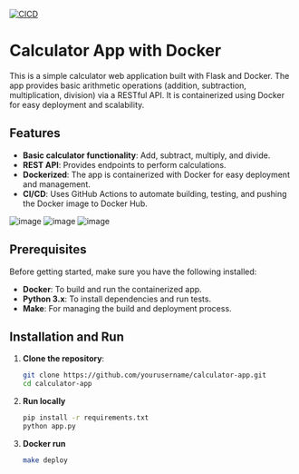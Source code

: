 [![CICD](https://github.com/nogibjj/arko_dockerized_app/actions/workflows/CICD.yml/badge.svg)](https://github.com/nogibjj/arko_dockerized_app/actions/workflows/CICD.yml)
# Calculator App with Docker

This is a simple calculator web application built with Flask and Docker. The app provides basic arithmetic operations (addition, subtraction, multiplication, division) via a RESTful API. It is containerized using Docker for easy deployment and scalability.

## Features

- **Basic calculator functionality**: Add, subtract, multiply, and divide.
- **REST API**: Provides endpoints to perform calculations.
- **Dockerized**: The app is containerized with Docker for easy deployment and management.
- **CI/CD**: Uses GitHub Actions to automate building, testing, and pushing the Docker image to Docker Hub.

![image](https://github.com/user-attachments/assets/953778af-18e1-40a6-9e20-a1aefa031ea0)
![image](https://github.com/user-attachments/assets/c7199c70-d1c5-4847-a2e3-5ba316541152)
![image](https://github.com/user-attachments/assets/68ea8311-c649-48a3-b5d8-5f926b90388f)



## Prerequisites

Before getting started, make sure you have the following installed:

- **Docker**: To build and run the containerized app.
- **Python 3.x**: To install dependencies and run tests.
- **Make**: For managing the build and deployment process.

## Installation and Run

1. **Clone the repository**:
   ```bash
   git clone https://github.com/yourusername/calculator-app.git
   cd calculator-app
   ```
2. **Run locally**
   ```bash
   pip install -r requirements.txt
   python app.py
   ```
3. **Docker run**
   ```bash
   make deploy
   ```
